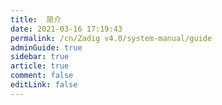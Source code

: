 ```yaml
---
title:  简介
date: 2021-03-16 17:19:43
permalink: /cn/Zadig v4.0/system-manual/guide
adminGuide: true
sidebar: true
article: true
comment: false
editLink: false
---
```


